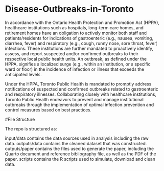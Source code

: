 # Disease-Outbreaks-in-Toronto

In accordance with the Ontario Health Protection and Promotion Act (HPPA), healthcare institutions such as hospitals, long-term care homes, and retirement homes have an obligation to actively monitor both staff and patients/residents for indications of gastroenteric (e.g., nausea, vomiting, diarrhea, fever) and respiratory (e.g., cough, runny nose, sore throat, fever) infections. These institutions are further mandated to proactively identify, assess, and report suspected and/or confirmed outbreaks to their respective local public health units. An outbreak, as defined under the HPPA, signifies a localized surge (e.g., within an institution, or a specific ward or floor) in the incidence of infection or illness that exceeds the anticipated levels.

Under the HPPA, Toronto Public Health is mandated to promptly address notifications of suspected and confirmed outbreaks related to gastroenteric and respiratory illnesses. Collaborating closely with healthcare institutions, Toronto Public Health endeavors to prevent and manage institutional outbreaks through the implementation of optimal infection prevention and control measures based on best practices.

#File Structure

The repo is structured as:

input/data contains the data sources used in analysis including the raw data.
outputs/data contains the cleaned dataset that was constructed.
outputs/paper contains the files used to generate the paper, including the Quarto document and reference bibliography file, as well as the PDF of the paper.
scripts contains the R scripts used to simulate, download and clean data.
